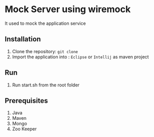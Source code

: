 # Mock Server using wiremock

It used to mock the application service

## Installation

1. Clone the repository: `git clone `
2. Import the application into : `Eclipse` or `Intellij` as maven project

## Run 

1. Run start.sh from the root folder

## Prerequisites

1. Java
2. Maven
3. Mongo
4. Zoo Keeper